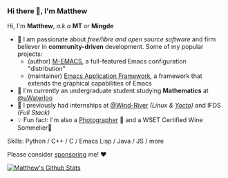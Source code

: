 ### Hi there 👋, I'm Matthew
Hi, I'm **Matthew**, *a.k.a* **MT** or **Mingde**

- 🤖 I am passionate about *free/libre and open source software* and firm believer in **community-driven** development. Some of my popular projects:
  - (author) [M-EMACS](https://github.com/MatthewZMD/.emacs.d), a full-featured Emacs configuration "distribution"
  - (maintainer) [Emacs Application Framework](https://github.com/manateelazycat/emacs-application-framework), a framework that extends the graphical capabilities of Emacs
- 🔭 I'm currently an undergraduate student studying **Mathematics** at [@uWaterloo](https://github.com/uWaterloo)
- 📎 I previously had internships at [@Wind-River](https://github.com/Wind-River) *(Linux & [Yocto](https://www.yoctoproject.org/))* and IFDS *(Full Stack)*
- 💡 Fun fact: I'm also a [Photographer](https://www.instagram.com/mt.photographyx/) 📸 and a WSET Certified Wine Sommelier🍷

Skills: Python / C++ / C / Emacs Lisp / Java / JS / more

Please consider [sponsoring](https://github.com/sponsors/MatthewZMD/) me! ❤

[![Matthew's Github Stats](https://github-readme-stats.vercel.app/api?username=MatthewZMD&count_private=true&show_icons=true)](https://github.com/MatthewZMD)

<!--
**MatthewZMD/MatthewZMD** is a ✨ _special_ ✨ repository because its `README.md` (this file) appears on your GitHub profile.

Here are some ideas to get you started:
